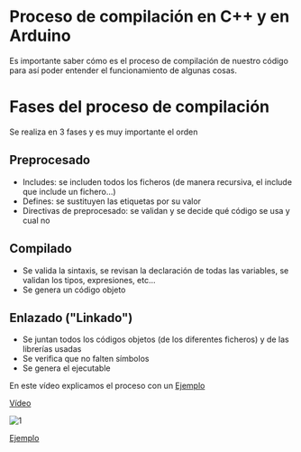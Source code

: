 # Proceso de compilación en C++ y en Arduino

Es importante saber cómo es el proceso de compilación de nuestro código para así poder entender el funcionamiento de algunas cosas.

# Fases del proceso de compilación

Se realiza en 3 fases y es muy importante el orden

## Preprocesado
* Includes: se includen todos los ficheros (de manera recursiva, el include  que include un fichero...)
* Defines: se sustituyen las etiquetas por su valor
* Directivas de preprocesado: se validan y se decide qué código se usa y cual no

## Compilado

* Se valida la sintaxis, se revisan la declaración de todas las variables, se validan los tipos, expresiones, etc...
* Se genera un código objeto

## Enlazado ("Linkado")
* Se juntan todos los códigos objetos (de los diferentes ficheros) y de las librerías usadas
* Se verifica que no falten símbolos
* Se genera el ejecutable

En este vídeo explicamos el proceso con un [Ejemplo](./Preprocesador/Preprocesador.ino)

[Vídeo](https://youtu.be/ODG07Y9SIHc)



![1](../images/ProcesoCompilacion.png)


[Ejemplo](./Preprocesador/Preprocesador.ino)
